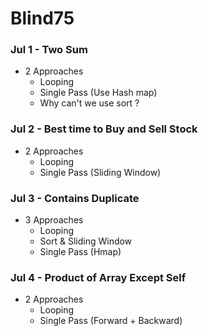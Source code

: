 # Blind75

### Jul 1 - Two Sum
* 2 Approaches
  + Looping
  + Single Pass (Use Hash map)
  + Why can't we use sort ?

### Jul 2 - Best time to Buy and Sell Stock
* 2 Approaches
  + Looping
  + Single Pass (Sliding Window)

### Jul 3 - Contains Duplicate
* 3 Approaches
  + Looping
  + Sort & Sliding Window
  + Single Pass (Hmap)

### Jul 4 - Product of Array Except Self
* 2 Approaches
  + Looping
  + Single Pass (Forward + Backward)
